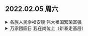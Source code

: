 ## 2022.02.05 周六

<details>
<summary>
各族人民幸福安康  伟大祖国繁荣富强
</summary>
<p><a href="http://politics.people.com.cn/n1/2022/0205/c1001-32345542.html">各族人民幸福安康  伟大祖国繁荣富强</a></p>
<p style="font-size: 12px; color: darkgrey;">典故积累</p>
<hr>
</details>


<details>
<summary>
万家团圆日  我在岗位上（新春走基层）
</summary>
<p><a href="http://politics.people.com.cn/n1/2022/0205/c1001-32345543.html">万家团圆日  我在岗位上（新春走基层）</a></p>
<p style="font-size: 12px; color: darkgrey;">典故积累</p>
<hr>
<ul>
<li>习近平总书记在2022年春节团拜会上指出：壬寅虎年，我们要以虎虎生威的雄风、生龙活虎的干劲、气吞万里如虎的精神，继续书写中国特色社会主义伟大事业的历史新篇章！</li>
<li>平凡铸就伟大，英雄来自人民。万家团圆之时，许多人以坚守岗位诠释不渝初心，许多人以无私奉献保障平安祥和，无数点滴微光照亮了一个温暖的中国。</li>
</ul>
</details>
